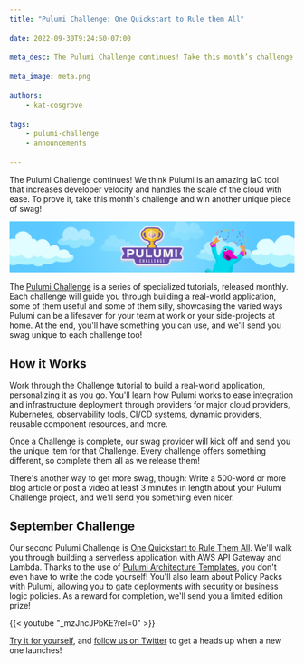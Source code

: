 ```yaml
---
title: "Pulumi Challenge: One Quickstart to Rule them All"

date: 2022-09-30T9:24:50-07:00

meta_desc: The Pulumi Challenge continues! Take this month’s challenge and win another unique piece of swag!

meta_image: meta.png

authors:
    - kat-cosgrove

tags:
    - pulumi-challenge
    - announcements

---
```


The Pulumi Challenge continues! We think Pulumi is an amazing IaC tool that increases developer velocity and handles the scale of the cloud with ease. To prove it, take this month's challenge and win another unique piece of swag!

<!--more-->

![Pulumi Challenge banner image](challenge_banner.png)

The [Pulumi Challenge](/challenge/) is a series of specialized tutorials, released monthly. Each challenge will guide you through building a real-world application, some of them useful and some of them silly, showcasing the varied ways Pulumi can be a lifesaver for your team at work or your side-projects at home. At the end, you'll have something you can use, and we'll send you swag unique to each challenge too!

## How it Works

Work through the Challenge tutorial to build a real-world application, personalizing it as you go. You'll learn how Pulumi works to ease integration and infrastructure deployment through providers for major cloud providers, Kubernetes, observability tools, CI/CD systems, dynamic providers, reusable component resources, and more.

Once a Challenge is complete, our swag provider will kick off and send you the unique item for that Challenge. Every challenge offers something different, so complete them all as we release them!

There's another way to get more swag, though: Write a 500-word or more blog article or post a video at least 3 minutes in length about your Pulumi Challenge project, and we'll send you something even nicer.

## September Challenge

Our second Pulumi Challenge is [One Quickstart to Rule Them All](/challenge/one-quickstart/). We'll walk you through building a serverless application with AWS API Gateway and Lambda. Thanks to the use of [Pulumi Architecture Templates](/templates/), you don't even have to write the code yourself! You'll also learn about Policy Packs with Pulumi, allowing you to gate deployments with security or business logic policies. As a reward for completion, we'll send you a limited edition prize!

{{< youtube "_mzJncJPbKE?rel=0" >}}

[Try it for yourself](/challenge/one-quickstart/), and [follow us on Twitter](https://twitter.com/pulumicorp) to get a heads up when a new one launches!
